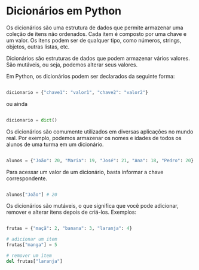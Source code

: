 # Dicionários em Python 

Os dicionários são uma estrutura de dados que permite armazenar uma coleção de itens não ordenados. Cada item é composto por uma chave e um valor. Os itens podem ser de qualquer tipo, como números, strings, objetos, outras listas, etc.

Dicionários são estruturas de dados que podem armazenar vários valores. São mutáveis, ou seja, podemos alterar seus valores.

Em Python, os dicionários podem ser declarados da seguinte forma: 

```python

dicionario = {"chave1": "valor1", "chave2": "valor2"}

```

ou ainda 

```python

dicionario = dict()

```

Os dicionários são comumente utilizados em diversas aplicações no mundo real. Por exemplo, podemos armazenar os nomes e idades de todos os alunos de uma turma em um dicionário. 

```python

alunos = {"João": 20, "Maria": 19, "José": 21, "Ana": 18, "Pedro": 20}

```

Para acessar um valor de um dicionário, basta informar a chave correspondente. 

```python

alunos["João"] # 20

```

Os dicionários são mutáveis, o que significa que você pode adicionar, remover e alterar itens depois de criá-los. Exemplos:

```python

frutas = {"maçã": 2, "banana": 3, "laranja": 4}

# adicionar um item
frutas["manga"] = 5

# remover um item
del frutas["laranja"]

```





